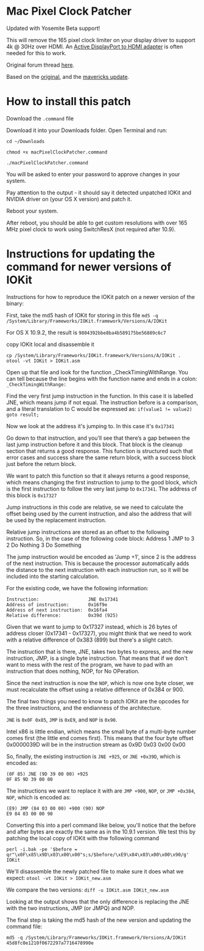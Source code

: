 Mac Pixel Clock Patcher
=====

Updated with Yosemite Beta support!

This will remove the 165 pixel clock limiter on your display driver to support 4k @ 30Hz over HDMI.
An [Active DisplayPort to HDMI adapter](http://www.amazon.com/gp/product/B00DOZHLAA/ref=as_li_tl?ie=UTF8&camp=1789&creative=9325&creativeASIN=B00DOZHLAA&linkCode=as2&tag=makeramencom-20&linkId=TR5RNZEM24Z7KP7N) is often needed for this to work.

Original forum thread [here](https://github.com/vinc3m1/mac-pixel-clock-patch).

Based on the [original](https://code.google.com/p/mac-pixel-clock-patch/wiki/Documentation), and the [mavericks update](https://code.google.com/r/douglas-mac-pixel-clock-patch/).




How to install this patch
=====

Download the `.command` file

Download it into your Downloads folder. Open Terminal and run:

```
cd ~/Downloads

chmod +x macPixelClockPatcher.command

./macPixelClockPatcher.command

```

You will be asked to enter your password to approve changes in your system.

Pay attention to the output - it should say it detected unpatched IOKit and NVIDIA driver on (your OS X version) and patch it.

Reboot your system.

After reboot, you should be able to get custom resolutions with over 165 MHz pixel clock to work using SwitchResX (not required after 10.9).


Instructions for updating the command for newer versions of IOKit
=====

Instructions for how to reproduce the IOKit patch on a newer version of the
binary:

First, take the md5 hash of IOKit for storing in this file
`md5 -q /System/Library/Frameworks/IOKit.framework/Versions/A/IOKit`

For OS X 10.9.2, the result is
`9804392bbe8ba4b589175be56889c6c7`

copy IOKit local and disassemble it
```
cp /System/Library/Frameworks/IOKit.framework/Versions/A/IOKit .
otool -vt IOKit > IOKit.asm
```

Open up that file and look for the function _CheckTimingWithRange.  You can
tell because the line begins with the function name and ends in a colon:
`_CheckTimingWithRange:`

Find the very first jump instruction in the function. In this case it is
labelled JNE, which means jump if not equal.  The instruction before is
a comparison, and a literal translation to C would be expressed as:
`if(value1 != value2) goto result;`

Now we look at the address it's jumping to.  In this case it's `0x17341`

Go down to that instruction, and you’ll see that there’s a gap between the
last jump instruction before it and this block.  That block is the cleanup
section that returns a good response.  This function is structured such that
error cases and success share the same return block, with a success block
just before the return block.

We want to patch this function so that it always returns a good response,
which means changing the first instruction to jump to the good block, which is
the first instruction to follow the very last jump to `0x17341`.  The address
of this block is `0x17327`

Jump instructions in this code are relative, se we need to calculate the
offset being used by the current instruction, and also the address that will
be used by the replacement instruction.

Relative jump instructions are stored as an offset to the following
instruction. So, in the case of the following code block:
Address
      1  JMP to 3
      2  Do Nothing
      3  Do Something

The jump instruction would be encoded as 'Jump +1', since 2 is the address of
the next instruction.  This is because the processor automatically adds the
distance to the next instruction with each instruction run, so it will be
included into the starting calculation.

For the existing code, we have the following information:
```
Instruction:                  JNE 0x17341
Address of instruction:       0x16f9e
Address of next instruction:  0x16fa4
Relative difference:          0x39d (925)
```

Given that we want to jump to 0x17327 instead, which is 26 bytes of address
closer (0x17341 - 0x17327), you might think that we need to work with
a relative difference of 0x383 (899) but there's a slight catch.

The instruction that is there, JNE, takes two bytes to express, and the new
instruction, JMP, is a single byte instruction.  That means that if we don't
want to mess with the rest of the program, we have to pad with an instruction
that does nothing, NOP, for No OPeration.

Since the next instruction is now the `NOP`, which is now one byte closer, we
must recalculate the offset using a relative difference of 0x384 or 900.

The final two things you need to know to patch IOKit are the opcodes for the
three instructions, and the endianness of the architecture.

`JNE` is `0x0F 0x85`, `JMP` is `0xE9`, and `NOP` is `0x90`.

Intel x86 is little endian, which means the small byte of a multi-byte number
comes first (the little end comes first). This means that the four byte
offset 0x0000039D will be in the instruction stream as 0x9D 0x03 0x00 0x00

So, finally, the existing instruction is `JNE +925`, or `JNE +0x39D`, which is
encoded as:
```
(0F 85) JNE (9D 39 00 00) +925
0F 85 9D 39 00 00
```

The instructions we want to replace it with are `JMP +900`, `NOP`, or `JMP +0x384`,
`NOP`, which is encoded as:
```
(E9) JMP (84 03 00 00) +900 (90) NOP
E9 84 03 00 00 90
```

Converting this into a perl command like below, you'll notice that the before
and after bytes are exactly the same as in the 10.9.1 version.  We test this
by patching the local copy of IOKit with thw following command

`perl -i.bak -pe '$before = qr"\x0F\x85\x9D\x03\x00\x00"s;s/$before/\xE9\x84\x03\x00\x00\x90/g'  IOKit`

We'll disassemble the newly patched file to make sure it does what we expect:
`otool -vt IOKit > IOKit_new.asm`

We compare the two versions:
`diff -u IOKit.asm IOKit_new.asm`

Looking at the output shows that the only difference is replacing the JNE
with the two instructions, JMP (or JMPQ) and NOP.

The final step is taking the md5 hash of the new version and updating the command file:
```
md5 -q /System/Library/Frameworks/IOKit.framework/Versions/A/IOKit
45d8fc0e1210f0672297a7716478990e
```
